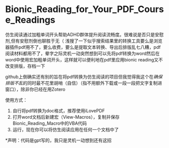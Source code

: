 # Bionic_Reading_for_Your_PDF_Course_Readings

仿生阅读通过加粗单词开头帮助ADHD群体提升阅读流畅度。很难说是否只是安慰剂,但有安慰剂倒也聊胜于无（
浅搜了一下似乎搜索结果里的转换工具要么是浏览器插件pdf用不了，要么收费，要么是提取文本转换、导出后排版乱七八糟，pdf阅读材料都用不了，晕字之际灵机一动突然想到可以先将pdf转换为word然后在word中使用宏加粗单词开头，这样就可以便利地在pdf里应用bionic reading又不改变排版，存档一下

github上倒确实还有别的旨在将pdf转换为仿生阅读的项目但我觉得我这个在*确保排版不乱*的同时最不花里胡哨（自信）（指不用额外下载或一段一段把文字复制进窗口），除非你已经在用Zotero

使用方式：
1. 自行将pdf转换为doc格式，推荐使用iLovePDF
2. 打开word文档后新建宏（View-Macros），复制并保存Bionic_Reading_Macro中的VBA代码
3. 运行，现在你可以将仿生阅读应用在任何一个文档中了

*声明：代码是gpt写的，我只是灵机一动想到还有这招
